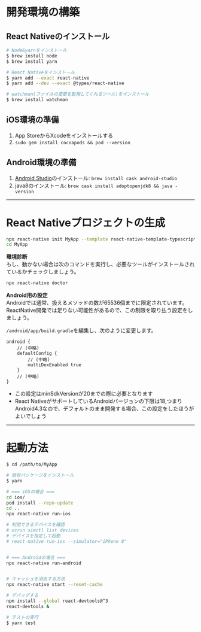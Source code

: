 # 開発環境の構築
## React Nativeのインストール
```bash
# Node&yarnをインストール
$ brew install node
$ brew install yarn

# React Nativeをインストール
$ yarn add --exact react-native
$ yarn add --dev --exact @types/react-native

# watchman(ファイルの変更を監視してくれるツール)をインストール
$ brew install watchman
```

## iOS環境の準備

 1. App StoreからXcodeをインストールする
 2. `sudo gem install cocoapods && pod --version`

## Android環境の準備

 1. [Android Studio](https://developer.android.com/studio)のインストール: `brew install cask android-studio`
 2. java8のインストール: `brew cask install adoptopenjdk8 && java -version`

---
# React Nativeプロジェクトの生成
```bash
npx react-native init MyApp --template react-native-template-typescript@6.3.16
cd MyApp
```

**環境診断**<br>
もし、動かない場合は次のコマンドを実行し、必要なツールがインストールされているかチェックしましょう。
```bash
npx react-native doctor
```

**Android用の設定**<br>
Androidでは通常、扱えるメソッドの数が65536個までに限定されています。ReactNative開発では足りない可能性があるので、この制限を取り払う設定をしましょう。

`/android/app/build.gradle`を編集し、次のように変更します。

```
android {
    // (中略)
    defaultConfig {
        // (中略)
        multiDexEnabled true
    }
    // (中略)
}
```

 - この設定はminSdkVersionが20までの際に必要となります
 - React NativeがサポートしているAndroidバージョンの下限は18,つまりAndroid4.3なので、デフォルトのまま開発する場合、この設定をしたほうがよいでしょう

---
# 起動方法
```bash
$ cd /path/to/MyApp

# 依存パッケージをインストール
$ yarn

# === iOSの場合 ===
cd ios/
pod install --repo-update
cd ..
npx react-native run-ios

# 利用できるデバイスを確認
# xcrun simctl list devices
# デバイスを指定して起動
# react-native run-ios --simulator="iPhone 8"


# === Androidの場合 ===
npx react-native run-android


# キャッシュを消去する方法
npx react-native start --reset-cache

# デバッグする
npm install --global react-devtools@^3
react-devtools &

# テストの実行
$ yarn test
```
